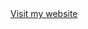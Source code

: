 <!doctype html>
<html lang="en">
<head>
  <meta charset="utf-8">
  <title>Visit my website</title>
</head>
<body>
  <a href="https://my-portfolio-orpin-five-40.vercel.app/">Visit my website</a>
</body>
</html>
